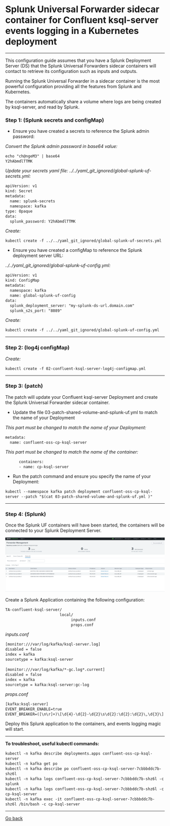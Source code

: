 # Splunk Universal Forwarder sidecar container for Confluent ksql-server events logging in a Kubernetes deployment

--------------------------------------------------------------------------------

This configuration guide assumes that you have a Splunk Deployment Server (DS) that the Splunk Universal Forwarders sidecar containers will contact to retrieve its configuration such as inputs and outputs.

Running the Splunk Universal Forwarder in a sidecar container is the most powerful configuration providing all the features from Splunk and Kubernetes.

The containers automatically share a volume where logs are being created by ksql-server, and read by Splunk.

### Step 1: (Splunk secrets and configMap)

- Ensure you have created a secrets to reference the Splunk admin password:

*Convert the Splunk admin password in base64 value:*

```
echo "ch@ngeM3" | base64
Y2hAbmdlTTMK
```

*Update your secrets yaml file: ../../yaml_git_ignored/global-splunk-uf-secrets.yml:*

```
apiVersion: v1
kind: Secret
metadata:
  name: splunk-secrets
  namespace: kafka
type: Opaque
data:
  splunk_password: Y2hAbmdlTTMK
```

*Create:*

```
kubectl create -f ../../yaml_git_ignored/global-splunk-uf-secrets.yml
```

- Ensure you have created a configMap to reference the Splunk deployment server URL:

*../../yaml_git_ignored/global-splunk-uf-config.yml:*

```
apiVersion: v1
kind: ConfigMap
metadata:
  namespace: kafka
  name: global-splunk-uf-config
data:
  splunk_deployment_server: "my-splunk-ds-url.domain.com"
  splunk_s2s_port: "8089"
```

*Create:*

```
kubectl create -f ../../yaml_git_ignored/global-splunk-uf-config.yml
```

--------------------------------------------------------------------------------

### Step 2: (log4j configMap)

*Create:*

```
kubectl create -f 02-confluent-ksql-server-log4j-configmap.yml

```

--------------------------------------------------------------------------------

### Step 3: (patch)

The patch will update your Confluent ksql-server Deployment and create the Splunk Universal Forwarder sidecar container.

- Update the file 03-patch-shared-volume-and-splunk-uf.yml to match the name of your Deployment

*This part must be changed to match the name of your Deployment:*

```
metadata:
  name: confluent-oss-cp-ksql-server
```

*This part must be changed to match the name of the container:*

```
      containers:
      - name: cp-ksql-server
```

- Run the patch command and ensure you specify the name of your Deployment:

```
kubectl --namespace kafka patch deployment confluent-oss-cp-ksql-server --patch "$(cat 03-patch-shared-volume-and-splunk-uf.yml )"
```

--------------------------------------------------------------------------------

### Step 4: (Splunk)

Once the Splunk UF containers will have been started, the containers will be connected to your Splunk Deployment Server.

![screen1](../../../docs/img/kafka-brokers-ds.png)

Create a Splunk Application containing the following configuration:

```
TA-confluent-ksql-server/
                        local/
                             inputs.conf
                             props.conf
```

*inputs.conf*

```
[monitor:///var/log/kafka/ksql-server.log]
disabled = false
index = kafka
sourcetype = kafka:ksql-server

[monitor:///var/log/kafka/*-gc.log*.current]
disabled = false
index = kafka
sourcetype = kafka:ksql-server:gc-log
```

*props.conf*

```
[kafka:ksql-server]
EVENT_BREAKER_ENABLE=true
EVENT_BREAKER=([\n\r]+)\[\d{4}-\d{2}-\d{2}\s\d{2}:\d{2}:\d{2}\,\d{3}\]
```

Deploy this Splunk application to the containers, and events logging magic will start.

--------------------------------------------------------------------------------

**To troubleshoot, useful kubectl commands:**

```
kubectl -n kafka describe deployments.apps confluent-oss-cp-ksql-server
kubectl -n kafka get po
kubectl -n kafka describe po confluent-oss-cp-ksql-server-7cbbbddc7b-shz6l
kubectl -n kafka logs confluent-oss-cp-ksql-server-7cbbbddc7b-shz6l -c splunk
kubectl -n kafka logs confluent-oss-cp-ksql-server-7cbbbddc7b-shz6l -c cp-ksql-server
kubectl -n kafka exec -it confluent-oss-cp-ksql-server-7cbbbddc7b-shz6l /bin/bash -c cp-ksql-server
```

--------------
[Go back](../)